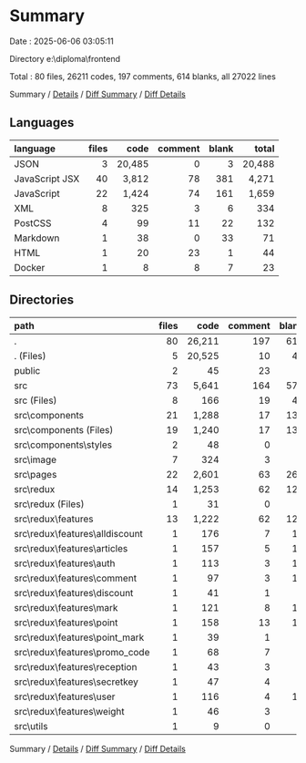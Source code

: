 # Summary

Date : 2025-06-06 03:05:11

Directory e:\\diploma\\frontend

Total : 80 files,  26211 codes, 197 comments, 614 blanks, all 27022 lines

Summary / [Details](details.md) / [Diff Summary](diff.md) / [Diff Details](diff-details.md)

## Languages
| language | files | code | comment | blank | total |
| :--- | ---: | ---: | ---: | ---: | ---: |
| JSON | 3 | 20,485 | 0 | 3 | 20,488 |
| JavaScript JSX | 40 | 3,812 | 78 | 381 | 4,271 |
| JavaScript | 22 | 1,424 | 74 | 161 | 1,659 |
| XML | 8 | 325 | 3 | 6 | 334 |
| PostCSS | 4 | 99 | 11 | 22 | 132 |
| Markdown | 1 | 38 | 0 | 33 | 71 |
| HTML | 1 | 20 | 23 | 1 | 44 |
| Docker | 1 | 8 | 8 | 7 | 23 |

## Directories
| path | files | code | comment | blank | total |
| :--- | ---: | ---: | ---: | ---: | ---: |
| . | 80 | 26,211 | 197 | 614 | 27,022 |
| . (Files) | 5 | 20,525 | 10 | 42 | 20,577 |
| public | 2 | 45 | 23 | 2 | 70 |
| src | 73 | 5,641 | 164 | 570 | 6,375 |
| src (Files) | 8 | 166 | 19 | 41 | 226 |
| src\\components | 21 | 1,288 | 17 | 138 | 1,443 |
| src\\components (Files) | 19 | 1,240 | 17 | 130 | 1,387 |
| src\\components\\styles | 2 | 48 | 0 | 8 | 56 |
| src\\image | 7 | 324 | 3 | 6 | 333 |
| src\\pages | 22 | 2,601 | 63 | 260 | 2,924 |
| src\\redux | 14 | 1,253 | 62 | 121 | 1,436 |
| src\\redux (Files) | 1 | 31 | 0 | 1 | 32 |
| src\\redux\\features | 13 | 1,222 | 62 | 120 | 1,404 |
| src\\redux\\features\\alldiscount | 1 | 176 | 7 | 16 | 199 |
| src\\redux\\features\\articles | 1 | 157 | 5 | 14 | 176 |
| src\\redux\\features\\auth | 1 | 113 | 3 | 11 | 127 |
| src\\redux\\features\\comment | 1 | 97 | 3 | 10 | 110 |
| src\\redux\\features\\discount | 1 | 41 | 1 | 5 | 47 |
| src\\redux\\features\\mark | 1 | 121 | 8 | 12 | 141 |
| src\\redux\\features\\point | 1 | 158 | 13 | 14 | 185 |
| src\\redux\\features\\point_mark | 1 | 39 | 1 | 5 | 45 |
| src\\redux\\features\\promo_code | 1 | 68 | 7 | 7 | 82 |
| src\\redux\\features\\reception | 1 | 43 | 3 | 5 | 51 |
| src\\redux\\features\\secretkey | 1 | 47 | 4 | 5 | 56 |
| src\\redux\\features\\user | 1 | 116 | 4 | 11 | 131 |
| src\\redux\\features\\weight | 1 | 46 | 3 | 5 | 54 |
| src\\utils | 1 | 9 | 0 | 4 | 13 |

Summary / [Details](details.md) / [Diff Summary](diff.md) / [Diff Details](diff-details.md)